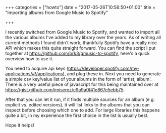 +++
categories = ["howto"]
date = "2017-05-26T10:56:50+01:00"
title = "Importing albums from Google Music to Spotify"

+++

I recently switched from Google Music to Spotify, and wanted to import all the various albums I've
added to my library over the years. As of writing all current methods I found didn't work,
thankfully Spotify have a really nice API which makes this quite straight forward.  You can find the
script I put together at https://github.com/brk3/gmusic-to-spotify, here's a quick overview how to
use it.

You need to acquire api keys (https://developer.spotify.com/my-applications/#!/applications), and
plug these in. Next you need to generate a simple csv key/value list of your albums in the form of
'artist, album'. There is a very useful piece of javascript for this being maintained over at
https://gist.github.com/jmiserez/c9a9a0f41e867e5ebb75.

After that you can let it run, if it finds multiple sources for an album (e.g. explicit vs. edited
versions), it will list links to the albums that you can inspect before choosing which one to add.
For large libraries this happens quite a bit, in my experience the first choice in the list is
usually best.

Hope it helps!
